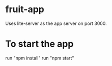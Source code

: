 # fruit-app
Uses lite-server as the app server on port 3000.

# To start the app
run "npm install"
run "npm start"